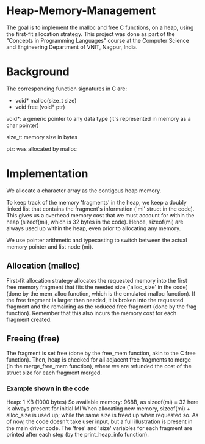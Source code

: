 # Heap-Memory-Management

The goal is to implement the malloc and free C functions, on a heap, using the first-fit allocation strategy.
This project was done as part of the "Concepts in Programming Languages" course at the Computer Science and Engineering Department of VNIT, Nagpur, India.

# Background

The corresponding function signatures in C are:
* void* malloc(size_t size)
* void free (void* ptr)

void*: a generic pointer to any data type (it's represented in memory as a char pointer)

size_t: memory size in bytes

ptr: was allocated by malloc

# Implementation

We allocate a character array as the contigous heap memory.

To keep track of the memory 'fragments' in the heap, we keep a doubly linked list that contains the fragment's information ('mi' struct in the code).
This gives us a overhead memory cost that we must account for within the heap (sizeof(mi), which is 32 bytes in the code). Hence, sizeof(mi) are always used up within 
the heap, even prior to allocating any memory.

We use pointer arithmetic and typecasting to switch between the actual memory pointer and list node (mi).

## Allocation (malloc)

First-fit allocation strategy allocates the requested memory into the first free memory fragment that fits the needed size ('alloc_size' in the code) (done by the mem_alloc function, which is the emulated malloc function).
If the free fragment is larger than needed, it is broken into the requested fragment and the remaining as the reduced free fragment (done by the frag function). Remember that this also incurs the 
memory cost for each fragment created.

## Freeing (free)

The fragment is set free (done by the free_mem function, akin to the C free function).
Then, heap is checked for all adjacent free fragments to merge (in the merge_free_mem function), where we are refunded the cost of the struct size for each fragment merged.

### Example shown in the code
Heap: 1 KB (1000 bytes)
So available memory: 968B, as sizeof(mi) = 32 here is always present for initial MI
When allocating new memory, sizeof(mi) + alloc_size is used up; 
while the same size is freed up when requested so.
As of now, the code doesn't take user input, but a full illustration is present in the main driver code. The 'free' and 'size' variables for each fragment are printed after each step (by the print_heap_info function).


